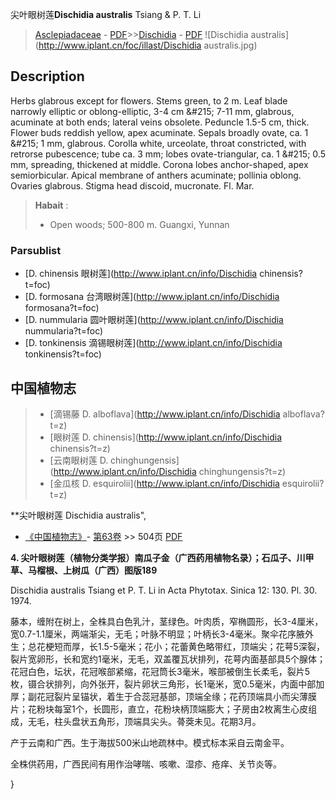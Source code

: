 尖叶眼树莲**Dischidia australis** Tsiang & P. T. Li

> [Asclepiadaceae](http://www.iplant.cn/info/Asclepiadaceae?t=foc) - [PDF](http://www.iplant.cn/foc/pdf/Asclepiadaceae.pdf)>>[Dischidia](http://www.iplant.cn/info/Dischidia?t=foc) - [PDF](http://www.iplant.cn/foc/pdf/Dischidia.pdf)
![Dischidia australis](http://www.iplant.cn/foc/illast/Dischidia australis.jpg)

## Description

Herbs glabrous except for flowers. Stems green, to 2 m. Leaf blade narrowly elliptic or oblong-elliptic, 3-4 cm &amp;#215; 7-11 mm, glabrous, acuminate at both ends; lateral veins obsolete. Peduncle 1.5-5 cm, thick. Flower buds reddish yellow, apex acuminate. Sepals broadly ovate, ca. 1 &amp;#215; 1 mm, glabrous. Corolla white, urceolate, throat constricted, with retrorse pubescence; tube ca. 3 mm; lobes ovate-triangular, ca. 1 &amp;#215; 0.5 mm, spreading, thickened at middle. Corona lobes anchor-shaped, apex semiorbicular. Apical membrane of anthers acuminate; pollinia oblong. Ovaries glabrous. Stigma head discoid, mucronate. Fl. Mar.

> **Habait** : 
>* Open woods; 500-800 m. Guangxi, Yunnan

### Parsublist

* [D.  chinensis  眼树莲](http://www.iplant.cn/info/Dischidia chinensis?t=foc)
* [D.  formosana  台湾眼树莲](http://www.iplant.cn/info/Dischidia formosana?t=foc)
* [D.  nummularia  圆叶眼树莲](http://www.iplant.cn/info/Dischidia nummularia?t=foc)
* [D.  tonkinensis  滴锡眼树莲](http://www.iplant.cn/info/Dischidia tonkinensis?t=foc)

## 中国植物志

> * [滴锡藤  D.  alboflava](http://www.iplant.cn/info/Dischidia alboflava?t=z)
> * [眼树莲  D.  chinensis](http://www.iplant.cn/info/Dischidia chinensis?t=z)
> * [云南眼树莲  D.  chinghungensis](http://www.iplant.cn/info/Dischidia chinghungensis?t=z)
> * [金瓜核  D.  esquirolii](http://www.iplant.cn/info/Dischidia esquirolii?t=z)

**尖叶眼树莲 Dischidia australis",

* [《中国植物志》](http://www.iplant.cn/frps)- [第63卷](http://www.iplant.cn/frps/vol/63) >> 504页 [PDF](http://www.iplant.cn/frps/pdf/63/504a.pdf)

**4. 尖叶眼树莲（植物分类学报）南瓜子金（广西药用植物名录）；石瓜子、川甲草、马榴根、上树瓜（广西）图版189**

Dischidia australis Tsiang et P. T. Li in Acta Phytotax. Sinica 12: 130. Pl. 30. 1974.

藤本，缠附在树上，全株具白色乳汁，茎绿色。叶肉质，窄椭圆形，长3-4厘米，宽0.7-1.1厘米，两端渐尖，无毛；叶脉不明显；叶柄长3-4毫米。聚伞花序腋外生；总花梗短而厚，长1.5-5毫米；花小；花蕾黄色略带红，顶端尖；花萼5深裂，裂片宽卵形，长和宽约1毫米，无毛，双盖覆瓦状排列，花萼内面基部具5个腺体；花冠白色，坛状，花冠喉部紧缩，花冠筒长3毫米，喉部被倒生长柔毛，裂片5枚，镊合状排列，向外张开，裂片卵状三角形，长1毫米，宽0.5毫米，内面中部加厚；副花冠裂片呈锚状，着生于合蕊冠基部，顶端全缘；花药顶端具小而尖薄膜片；花粉块每室1个，长圆形，直立，花粉块柄顶端膨大；子房由2枚离生心皮组成，无毛，柱头盘状五角形，顶端具尖头。蓇葖未见。花期3月。

产于云南和广西。生于海拔500米山地疏林中。模式标本采自云南金平。

全株供药用，广西民间有用作治哮喘、咳嗽、湿疹、疮痒、关节炎等。

}